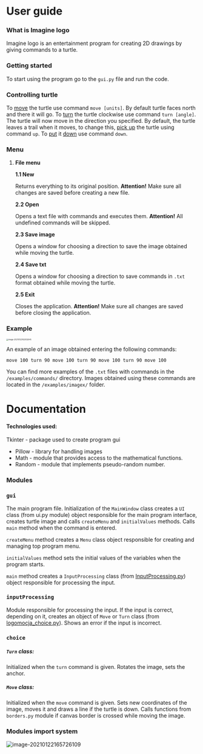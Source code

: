 # User guide

### What is Imagine logo

Imagine logo is an entertainment program for creating 2D drawings by giving commands to a turtle.

### Getting started

To start using the program go to the `gui.py` file and run the code.

### Controlling turtle

To <u>move</u> the turtle use command `move [units]`. By default turtle faces north and there it will go. To <u>turn</u> the turtle clockwise use command `turn [angle]`. The turtle will now move in the direction you specified. By default, the turtle leaves a trail when it moves, to change this, <u>pick up</u> the turtle using command `up`. To <u>put</u> it <u>down</u> use command `down`.

### Menu

1. **File menu**

   **1.1 New**

   Returns everything to its original position. **Attention!** Make sure all changes are saved before creating a new file.

   **2.2 Open**

   Opens a text file with commands and executes them. **Attention!** All undefined commands will be skipped.

   **2.3 Save image**

   Opens a window for choosing a direction to save the image obtained while moving the turtle.

   **2.4 Save txt**

   Opens a window for choosing a direction to save commands in `.txt` format obtained while moving the turtle.

   **2.5 Exit**

   Closes the application. **Attention!** Make sure all changes are saved before closing the application.

### Example

<img src="C:\Users\mikal\AppData\Roaming\Typora\typora-user-images\image-20210122162932645.png" alt="image-20210122162932645" style="zoom: 33%;" />

An example of an image obtained entering the following commands:

`move 100
turn 90
move 100
turn 90
move 100
turn 90
move 100`

You can find more examples of the `.txt` files with commands in the `/examples/commands/` directory. Images obtained using these commands are located in the `/examples/imagex/` folder.



# Documentation

#### Technologies used:

Tkinter - package used to create program gui

- Pillow - library for handling images
- Math - module that provides access to the mathematical functions.
- Random - module that implements pseudo-random number.

### Modules

### <a name='gui'>`gui`</a>

The main program file. Initialization of the `MainWindow` class creates a `UI` class (from ui.py module) object responsible for the main program interface, creates turtle image and calls `createMenu` and `initialValues` methods. Calls `main` method when the command is entered.

`createMenu` method creates a `Menu` class object responsible for creating and managing top program menu.

`initialValues` method sets the initial values of the variables when the program starts.

`main` method creates a `InputProcessing` class (from [InputProcessing.py](#InputProcessing)) object responsible for processing the input.

### <a name='inputProcessing'>`inputProcessing`</a>

Module responsible for processing the input. If the input is correct, depending on it, creates an object of `Move` or `Turn` class (from [logomocja_choice.py](#Logomocja_choice)). Shows an error if the input is incorrect.

### <a name='choice'>`choice`</a>

##### `Turn` class:

Initialized when the `turn` command is given. Rotates the image, sets the anchor.

##### `Move` class:

Initialized when the `move` command is given. Sets new coordinates of the image, moves it and draws a line if the turtle is down. Calls functions from `borders.py` module if canvas border is crossed while moving the image.

### Modules import system

![image-20210122165726109](C:\Users\mikal\AppData\Roaming\Typora\typora-user-images\image-20210122165726109.png)